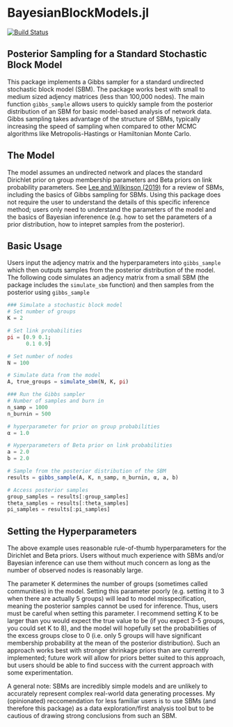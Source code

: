 # BayesianBlockModels.jl

[![Build Status](https://github.com/aidan-cg/BayesianBlockModels.jl/actions/workflows/CI.yml/badge.svg?branch=main)](https://github.com/aidan-cg/BayesianBlockModels.jl/actions/workflows/CI.yml?query=branch%3Amain)

## Posterior Sampling for a Standard Stochastic Block Model
This package implements a Gibbs sampler for a standard undirected stochastic block model (SBM). The package works best with small to medium sized adjency matrices (less than 100,000 nodes). The main function `gibbs_sample` allows users to quickly sample from the posterior distribution of an SBM for basic model-based analysis of network data. Gibbs sampling takes advantage of the structure of SBMs, typically increasing the speed of sampling when compared to other MCMC algorithms like Metropolis-Hastings or Hamiltonian Monte Carlo. 

## The Model
The model assumes an undirected network and places the standard Dirichlet prior on group membership parameters and Beta priors on link probability parameters. See [Lee and Wilkinson (2019)](https://appliednetsci.springeropen.com/articles/10.1007/s41109-019-0232-2) for a review of SBMs, including the basics of Gibbs sampling for SBMs. Using this package does not require the user to understand the details of this specific inference method; users only need to understand the parameters of the model and the basics of Bayesian inferenence (e.g. how to set the parameters of a prior distribution, how to intepret samples from the posterior). 

## Basic Usage
Users input the adjency matrix and the hyperparameters into `gibbs_sample` which then outputs samples from the posterior distribution of the model. The following code simulates an adjency matrix from a small SBM (the package includes the `simulate_sbm` function) and then samples from the posterior using `gibbs_sample`

```julia
### Simulate a stochastic block model
# Set number of groups
K = 2

# Set link probabilities 
pi = [0.9 0.1;
      0.1 0.9]

# Set number of nodes
N = 100

# Simulate data from the model
A, true_groups = simulate_sbm(N, K, pi)

### Run the Gibbs sampler
# Number of samples and burn in
n_samp = 1000
n_burnin = 500

# hyperparameter for prior on group probabilities
α = 1.0

# Hyperparameters of Beta prior on link probabilities
a = 2.0
b = 2.0

# Sample from the posterior distribution of the SBM 
results = gibbs_sample(A, K, n_samp, n_burnin, α, a, b)

# Access posterior samples
group_samples = results[:group_samples]
theta_samples = results[:theta_samples]
pi_samples = results[:pi_samples]

```

## Setting the Hyperparameters
The above example uses reasonable rule-of-thumb hyperparameters for the Dirichlet and Beta priors. Users without much experience with SBMs and/or Bayesian inference can use them without much concern as long as the number of observed nodes is reasonably large. 

The parameter K determines the number of groups (sometimes called communities) in the model. Setting this parameter poorly (e.g. setting it to 3 when there are actually 5 groups) will lead to model misspecification, meaning the posterior samples cannot be used for inference. Thus, users must be careful when setting this parameter. I recommend setting K to be larger than you would expect the true value to be (if you expect 3-5 groups, you could set K to 8), and the model will hopefully set the probabilities of the excess groups close to 0 (i.e. only 5 groups will have significant membership probability at the mean of the posterior distribution). Such an approach works best with stronger shrinkage priors than are currently implemented; future work will allow for priors better suited to this approach, but users should be able to find success with the current approach with some experimentation. 

A general note: SBMs are incredibly simple models and are unlikely to accurately represent complex real-world data generating processes. My (opinionated) reccomendation for less familiar users is to use SBMs (and therefore this package) as a data exploration/first analysis tool but to be cautious of drawing strong conclusions from such an SBM. 